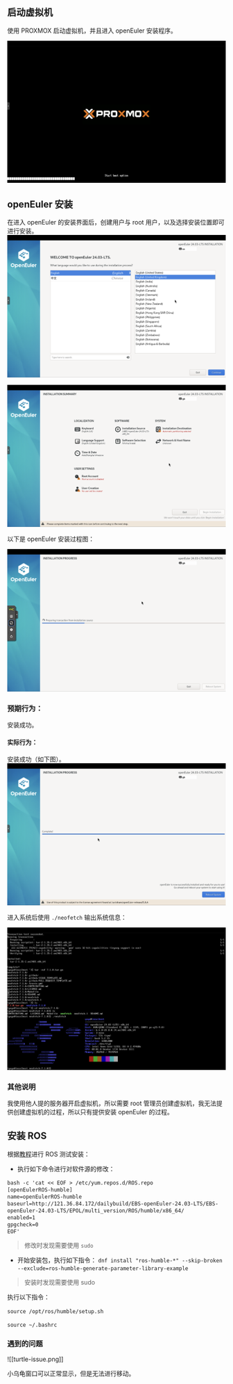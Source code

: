 ## 启动虚拟机

使用 PROXMOX 启动虚拟机，并且进入 openEuler 安装程序。

![proxmox-boot.png](./img/proxmox-boot.png)
## openEuler 安装

在进入 openEuler 的安装界面后，创建用户与 root 用户，以及选择安装位置即可进行安装。
![install.png](./img/install.png)

![configuration.png](./img/configuration.png)

以下是 openEuler 安装过程图：

![installation.png](./img/installation.png)

### 预期行为：

安装成功。

#### 实际行为：

安装成功（如下图）。
![complete-installation.png](./img/complete-installation.png)

进入系统后使用 `./neofetch` 输出系统信息：

![install-succeed.png](./img/install-succeed.png)
### 其他说明

我使用他人提的服务器开启虚拟机，所以需要 root 管理员创建虚拟机，我无法提供创建虚拟机的过程，所以只有提供安装 openEuler 的过程。

## 安装 ROS

根据[教程](https://gitee.com/openeuler/ros/tree/master/user_doc/ROS-humble-oerv24.03-x86#/openeuler/ros/blob/master/user_doc/ROS-humble-oerv24.03-x86/logs/dnf_install.log)进行 ROS 测试安装：
- 执行如下命令进行对软件源的修改：
```log
bash -c 'cat << EOF > /etc/yum.repos.d/ROS.repo
[openEulerROS-humble]
name=openEulerROS-humble
baseurl=http://121.36.84.172/dailybuild/EBS-openEuler-24.03-LTS/EBS-openEuler-24.03-LTS/EPOL/multi_version/ROS/humble/x86_64/
enabled=1
gpgcheck=0
EOF'
```

> 修改时发现需要使用 `sudo`

- 开始安装包，执行如下指令：
`dnf install "ros-humble-*" --skip-broken --exclude=ros-humble-generate-parameter-library-example`

> 安装时发现需要使用 sudo

执行以下指令：

`source /opt/ros/humble/setup.sh`

`source ~/.bashrc`

### 遇到的问题

![[turtle-issue.png]]

小乌龟窗口可以正常显示，但是无法进行移动。
